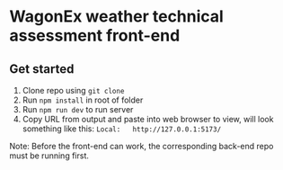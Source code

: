 # WagonEx weather technical assessment front-end

## Get started 

1. Clone repo using `git clone`
2. Run `npm install` in root of folder
3. Run `npm run dev` to run server
4. Copy URL from output and paste into web browser to view, will look something like this: `Local:   http://127.0.0.1:5173/`

Note: Before the front-end can work, the corresponding back-end repo must be running first.

